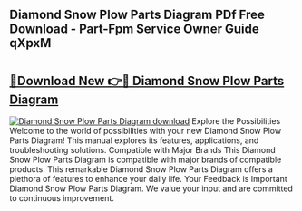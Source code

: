 ## Diamond Snow Plow Parts Diagram PDf Free Download - Part-Fpm Service Owner Guide qXpxM

# <h2><a href="http://dfm3js.blite.top/?on=Diamond+Snow+Plow+Parts+Diagram">🔗Download New 👉🔴 Diamond Snow Plow Parts Diagram</a></h2>

[![Diamond Snow Plow Parts Diagram download](https://i.imgur.com/lujVjoI.png)](http://dfm3js.blite.top/?on=Diamond+Snow+Plow+Parts+Diagram)
Explore the Possibilities Welcome to the world of possibilities with your new Diamond Snow Plow Parts Diagram! This manual explores its features, applications, and troubleshooting solutions. Compatible with Major Brands This Diamond Snow Plow Parts Diagram is compatible with major brands of compatible products. This remarkable Diamond Snow Plow Parts Diagram offers a plethora of features to enhance your daily life. Your Feedback is Important Diamond Snow Plow Parts Diagram. We value your input and are committed to continuous improvement.
